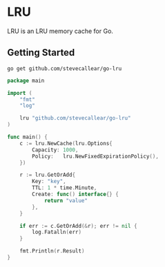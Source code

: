 # LRU

LRU is an LRU memory cache for Go.

## Getting Started
`go get github.com/stevecallear/go-lru`

``` go
package main

import (
    "fmt"
    "log"

    lru "github.com/stevecallear/go-lru"
)

func main() {
    c := lru.NewCache(lru.Options{
        Capacity: 1000,
        Policy:   lru.NewFixedExpirationPolicy(),
    })

    r := lru.GetOrAdd{
        Key: "key",
        TTL: 1 * time.Minute,
        Create: func() interface{} {
            return "value"
        },
    }

    if err := c.GetOrAdd(&r); err != nil {
        log.Fatalln(err)
    }

    fmt.Println(r.Result)
}
```